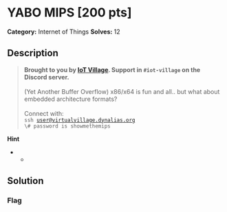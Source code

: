 # YABO MIPS [200 pts]

**Category:** Internet of Things
**Solves:** 12

## Description
><b>Brought to you by <a href="https://www.iotvillage.org/">IoT Village</a>. Support in <code>#iot-village</code> on the Discord server.</b><br><br>(Yet Another Buffer Overflow) x86/x64 is fun and all.. but what about embedded architecture formats?<br><br>Connect with:<br><code>ssh user@virtualvillage.dynalias.org \\# password is showmethemips</code>

**Hint**
* -

## Solution

### Flag

